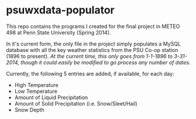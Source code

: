 psuwxdata-populator
===================

This repo contains the programs I created for the final project in METEO 498 
at Penn State University (Spring 2014).

In it's current form, the only file in the project simply populates a MySQL 
database with all the key weather statistics from the PSU Co-op station 
(1896 to present). *At the current time, this only goes from 1-1-1896 to 
3-31-2014, though it could easily be modified to go process any number of 
dates.*

Currently, the following 5 entries are added, if available, for each day:
* High Temperature
* Low Temperature
* Amount of Liquid Precipitation
* Amount of Solid Precipitation (i.e. Snow/Sleet/Hail)
* Snow Depth
